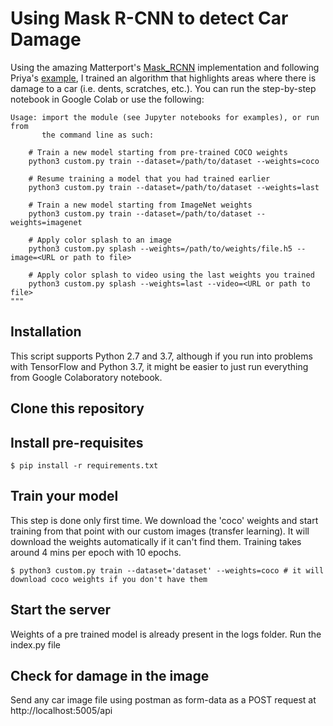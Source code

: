 # Using Mask R-CNN to detect Car Damage
Using the amazing Matterport's [Mask_RCNN](https://github.com/nicolasmetallo/Mask_RCNN) implementation and following Priya's [example](https://www.analyticsvidhya.com/blog/2018/07/building-mask-r-cnn-model-detecting-damage-cars-python/), I trained an algorithm that highlights areas where there is damage to a car (i.e. dents, scratches, etc.). You can run the step-by-step notebook in Google Colab or use the following:
```
Usage: import the module (see Jupyter notebooks for examples), or run from
       the command line as such:

    # Train a new model starting from pre-trained COCO weights
    python3 custom.py train --dataset=/path/to/dataset --weights=coco

    # Resume training a model that you had trained earlier
    python3 custom.py train --dataset=/path/to/dataset --weights=last

    # Train a new model starting from ImageNet weights
    python3 custom.py train --dataset=/path/to/dataset --weights=imagenet

    # Apply color splash to an image
    python3 custom.py splash --weights=/path/to/weights/file.h5 --image=<URL or path to file>

    # Apply color splash to video using the last weights you trained
    python3 custom.py splash --weights=last --video=<URL or path to file>
"""
```
## Installation
This script supports Python 2.7 and 3.7, although if you run into problems with TensorFlow and Python 3.7, it might be easier to just run everything from Google Colaboratory notebook.

## Clone this repository

## Install pre-requisites
```
$ pip install -r requirements.txt
```

## Train your model
This step is done only first time.
We download the 'coco' weights and start training from that point with our custom images (transfer learning). It will download the weights automatically if it can't find them. Training takes around 4 mins per epoch with 10 epochs.
```
$ python3 custom.py train --dataset='dataset' --weights=coco # it will download coco weights if you don't have them
```

## Start the server
Weights of a pre trained model is already present in the logs folder. Run the index.py file

## Check for damage in the image
Send any car image file using postman as form-data as a POST request at http://localhost:5005/api

